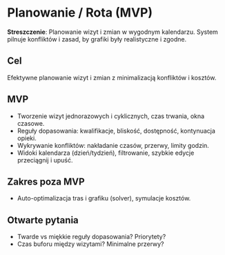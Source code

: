 # Planowanie / Rota (MVP)

**Streszczenie**: Planowanie wizyt i zmian w wygodnym kalendarzu. System pilnuje konfliktów i zasad, by grafiki były realistyczne i zgodne.


## Cel
Efektywne planowanie wizyt i zmian z minimalizacją konfliktów i kosztów.

## MVP
- Tworzenie wizyt jednorazowych i cyklicznych, czas trwania, okna czasowe.
- Reguły dopasowania: kwalifikacje, bliskość, dostępność, kontynuacja opieki.
- Wykrywanie konfliktów: nakładanie czasów, przerwy, limity godzin.
- Widoki kalendarza (dzień/tydzień), filtrowanie, szybkie edycje przeciągnij i upuść.

## Zakres poza MVP
- Auto-optimalizacja tras i grafiku (solver), symulacje kosztów.

## Otwarte pytania
- Twarde vs miękkie reguły dopasowania? Priorytety?
- Czas buforu między wizytami? Minimalne przerwy?
